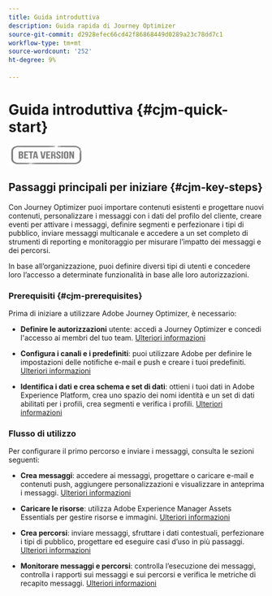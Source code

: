 ```yaml
---
title: Guida introduttiva
description: Guida rapida di Journey Optimizer
source-git-commit: d2928efec66cd42f86868449d0289a23c78dd7c1
workflow-type: tm+mt
source-wordcount: '252'
ht-degree: 9%

---
```


# Guida introduttiva {#cjm-quick-start}

![](assets/do-not-localize/badge.png)

## Passaggi principali per iniziare {#cjm-key-steps}

Con Journey Optimizer puoi importare contenuti esistenti e progettare nuovi contenuti, personalizzare i messaggi con i dati del profilo del cliente, creare eventi per attivare i messaggi, definire segmenti e perfezionare i tipi di pubblico, inviare messaggi multicanale e accedere a un set completo di strumenti di reporting e monitoraggio per misurare l’impatto dei messaggi e dei percorsi.

In base all’organizzazione, puoi definire diversi tipi di utenti e concedere loro l’accesso a determinate funzionalità in base alle loro autorizzazioni.

### Prerequisiti  {#cjm-prerequisites}

Prima di iniziare a utilizzare Adobe Journey Optimizer, è necessario:

* **Definire le autorizzazioni** utente: accedi a Journey Optimizer e concedi l&#39;accesso ai membri del tuo team. [Ulteriori informazioni](../using/administration/permissions.md)

* **Configura i canali e i predefiniti**: puoi utilizzare Adobe per definire le impostazioni delle notifiche e-mail e push e creare i tuoi predefiniti. [Ulteriori informazioni](../using/configuration/message-presets.md)

* **Identifica i dati e crea schema e set di dati**: ottieni i tuoi dati in Adobe Experience Platform, crea uno spazio dei nomi identità e un set di dati abilitati per i profili, crea segmenti e verifica i profili. [Ulteriori informazioni](https://experienceleague.adobe.com/docs/experience-platform/ingestion/home.html)


### Flusso di utilizzo

Per configurare il primo percorso e inviare i messaggi, consulta le sezioni seguenti:

* **Crea messaggi**: accedere ai messaggi, progettare o caricare e-mail e contenuti push, aggiungere personalizzazioni e visualizzare in anteprima i messaggi. [Ulteriori informazioni](create-message.md)

* **Caricare le risorse**: utilizza Adobe Experience Manager Assets Essentials per gestire risorse e immagini. [Ulteriori informazioni](assets-essentials.md)

<!--* **Define audience**: create segments, create events, manage consent and privacy. [Read more](audiences.md)-->

* **Crea percorsi**: inviare messaggi, sfruttare i dati contestuali, perfezionare i tipi di pubblico, progettare ed eseguire casi d’uso in più passaggi. [Ulteriori informazioni](building-journeys/journey.md)

* **Monitorare messaggi e percorsi**: controlla l’esecuzione dei messaggi, controlla i rapporti sui messaggi e sui percorsi e verifica le metriche di recapito messaggi. [Ulteriori informazioni](message-monitoring.md)
